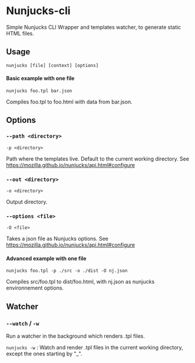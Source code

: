 # Nunjucks-cli
Simple Nunjucks CLI Wrapper and templates watcher, to generate static HTML files.
## Usage
    nunjucks [file] [context] [options]
#### Basic example with one file
    nunjucks foo.tpl bar.json
Compiles foo.tpl to foo.html with data from bar.json.

## Options
### `--path <directory>`
`-p <directory>`

Path where the templates live. Default to the current working directory.
See https://mozilla.github.io/nunjucks/api.html#configure

### `--out <directory>`
`-o <directory>`

Output directory.

### `--options <file>`
`-O <file>`

Takes a json file as Nunjucks options.
See https://mozilla.github.io/nunjucks/api.html#configure

#### Advanced example with one file

    nunjucks foo.tpl -p ./src -o ./dist -O nj.json
Compiles src/foo.tpl to dist/foo.html, with nj.json as nunjucks environnement options.

## Watcher
### `--watch` / `-w`
Run a watcher in the background which renders .tpl files.

`nunjucks -w` : Watch and render .tpl files in the current working directory, except the ones starting by "_".
